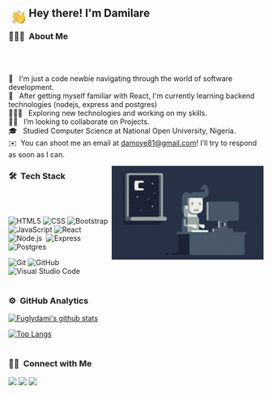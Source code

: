 <h2> <img alt="Night Coding" src="./assets/Hand%20Wave.gif" width='40' align="left"/> Hey there! I'm Damilare</h2>

<!-- ## 👋 &nbsp;Hey there! I'm Aditya -->

### 👨🏻‍💻 &nbsp;About Me

</br></br>

👨 &nbsp; I'm just a code newbie navigating through the world of software development.\
🌱 &nbsp; After getting myself familiar with React, I'm currently learning backend technologies (nodejs, express and postgres)\
👨🏻‍💻 &nbsp; Exploring new technologies and working on my skills.\
👯‍♂️ &nbsp; I’m looking to collaborate on Projects. \
🎓 &nbsp; Studied Computer Science at National Open University, Nigeria.\
✉️ &nbsp;You can shoot me an email at damoye81@gmail.com! I'll try to respond as soon as I can.

<img alt="Night Coding" src="https://raw.githubusercontent.com/AVS1508/AVS1508/master/assets/Night-Coding.gif" align="right"/>

<h3>
   🛠 &nbsp;Tech Stack
</h3> </br></br>

![HTML5](https://img.shields.io/badge/-HTML5-333333?style=flat&logo=HTML5)
![CSS](https://img.shields.io/badge/-CSS-333333?style=flat&logo=CSS3&logoColor=1572B6)
![Bootstrap](https://img.shields.io/badge/-Bootstrap-05122A?style=flat&logo=bootstrap&logoColor=563D7C)\
 ![JavaScript](https://img.shields.io/badge/-JavaScript-333333?style=flat&logo=javascript)
![React](https://img.shields.io/badge/-React-333333?style=flat&logo=react)
![Node.js](https://img.shields.io/badge/-Node.js-05122A?style=flat&logo=node.js)&nbsp;
![Express](https://img.shields.io/badge/-Express-333333?style=flat&logo=express)
![Postgres](https://img.shields.io/badge/-Postgres-333333?style=flat&logo=postgres)

![Git](https://img.shields.io/badge/-Git-333333?style=flat&logo=git)
![GitHub](https://img.shields.io/badge/-GitHub-333333?style=flat&logo=github)
![Visual Studio Code](https://img.shields.io/badge/-Visual%20Studio%20Code-05122A?style=flat&logo=visual-studio-code&logoColor=007ACC) </br></br>

### ⚙️ &nbsp;GitHub Analytics

[![Fuglydami's github stats](https://github-readme-stats.vercel.app/api?username=fuglydami&show_icons=true&theme=onedark)](https://github.com/fuglydami/github-readme-stats)

[![Top Langs](https://github-readme-stats.vercel.app/api/top-langs/?username=fuglydami&layout=compact&theme=onedark)](https://github.com/fuglydami/github-readme-stats) </br></br>

### 🤝🏻 &nbsp;Connect with Me

<a href="https://www.adityavsingh.com"><img src="https://img.shields.io/badge/-blackkolanut.com-3423A6?style=flat&logo=Google-Chrome&logoColor=white"/></a>
<a href="https://www.linkedin.com/in/damilare-oyedeji-229a16110/"><img src="https://img.shields.io/badge/-Damilare%20Oyedeji-0077B5?style=flat&logo=Linkedin&logoColor=white"/></a>
<a href="mailto:damoye81@gmail.com"><img src="https://img.shields.io/badge/-damoye81@gmail.com-D14836?style=flat&logo=Gmail&logoColor=white"/></a>

